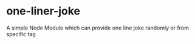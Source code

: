 # one-liner-joke
A simple Node Module which can provide one line joke randomly or from specific tag

